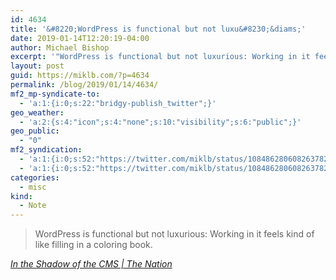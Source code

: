 ```yaml
---
id: 4634
title: '&#8220;WordPress is functional but not luxu&#8230;&diams;'
date: 2019-01-14T12:20:19-04:00
author: Michael Bishop
excerpt: '"WordPress is functional but not luxurious: Working in it feels kind of like filling in a coloring book." https://www.thenation.com/article/content-management-system-essay-wordpress-drupal-internet-feature/'
layout: post
guid: https://miklb.com/?p=4634
permalink: /blog/2019/01/14/4634/
mf2_mp-syndicate-to:
  - 'a:1:{i:0;s:22:"bridgy-publish_twitter";}'
geo_weather:
  - 'a:2:{s:4:"icon";s:4:"none";s:10:"visibility";s:6:"public";}'
geo_public:
  - "0"
mf2_syndication:
  - 'a:1:{i:0;s:52:"https://twitter.com/miklb/status/1084862806082637825";}'
  - 'a:1:{i:0;s:52:"https://twitter.com/miklb/status/1084862806082637825";}'
categories:
  - misc
kind:
  - Note
---
```

<blockquote>
WordPress is functional but not luxurious: Working in it feels kind of like filling in a coloring book.
</blockquote>

<cite> [In the Shadow of the CMS | The Nation](https://www.thenation.com/article/content-management-system-essay-wordpress-drupal-internet-feature/) </cite>
</blockquote>

